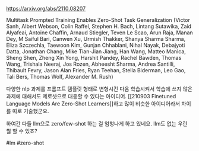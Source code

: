 https://arxiv.org/abs/2110.08207

Multitask Prompted Training Enables Zero-Shot Task Generalization (Victor Sanh, Albert Webson, Colin Raffel, Stephen H. Bach, Lintang Sutawika, Zaid Alyafeai, Antoine Chaffin, Arnaud Stiegler, Teven Le Scao, Arun Raja, Manan Dey, M Saiful Bari, Canwen Xu, Urmish Thakker, Shanya Sharma Sharma, Eliza Szczechla, Taewoon Kim, Gunjan Chhablani, Nihal Nayak, Debajyoti Datta, Jonathan Chang, Mike Tian-Jian Jiang, Han Wang, Matteo Manica, Sheng Shen, Zheng Xin Yong, Harshit Pandey, Rachel Bawden, Thomas Wang, Trishala Neeraj, Jos Rozen, Abheesht Sharma, Andrea Santilli, Thibault Fevry, Jason Alan Fries, Ryan Teehan, Stella Biderman, Leo Gao, Tali Bers, Thomas Wolf, Alexander M. Rush)

다양한 nlp 과제를 프롬프트 템플릿 형태로 변형시킨 다음 학습시켜서 학습에 쓰지 않은 과제에 대해서도 제로샷으로 대응할 수 있다는 아이디어. [[210903 Finetuned Language Models Are Zero-Shot Learners]]하고 많이 비슷한 아이디어라서 차이를 따로 기술했군요.

하여간 다들 llm으로 zero/few-shot 하는 걸 엄청나게 하고 있네요. llm도 없는 우린 뭘 할 수 있죠?

#lm #zero-shot
